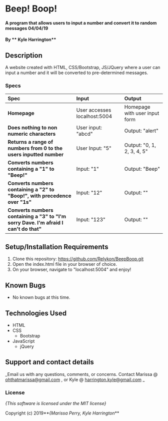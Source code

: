 # Beep! Boop!

#### A program that allows users to input a number and convert it to random messages 04/04/19

#### By ** Kyle Harrington**

## Description

A website created with HTML, CSS/Bootstrap, JS/JQuery where a user can input a number and it will be converted to pre-determined messages.


### Specs
| Spec | Input | Output |
| :-------------     | :------------- | :------------- |
| **Homepage** | User accesses localhost:5004 | Homepage with user input form |
| **Does nothing to non numeric characters** | User input: "abcd" | Output: "alert" |
| **Returns a range of numbers from 0 to the users inputted number**| User Input: "5" | Output: "0, 1, 2, 3, 4, 5" |
| **Converts numbers containing a "1" to "Beep!"**| Input: "1" | Output: "Beep" |
| **Converts numbers containing a "2" to "Boop!", with precedence over "1s"** | Input: "12" | Output: "" |
| **Converts numbers containing a "3" to "I'm sorry Dave. I'm afraid I can't do that"**| Input: "123" | Output: "" |

## Setup/Installation Requirements


1. Clone this repository: https://github.com/Relykon/BeepBoop.git
4. Open the index.html file in your browser of choice.
5. On your browser, navigate to "localhost:5004" and enjoy!

## Known Bugs
* No known bugs at this time.

## Technologies Used
* HTML
* CSS
  * Bootstrap
* JavaScript
  * jQuery

## Support and contact details

_Email us with any questions, comments, or concerns. Contact Marissa @ ohthatmarissa@gmail.com , or Kyle @ harrington.kyle@gmail.com _

### License

*{This software is licensed under the MIT license}*

Copyright (c) 2019**_{Marissa Perry, Kyle Harrington_**
